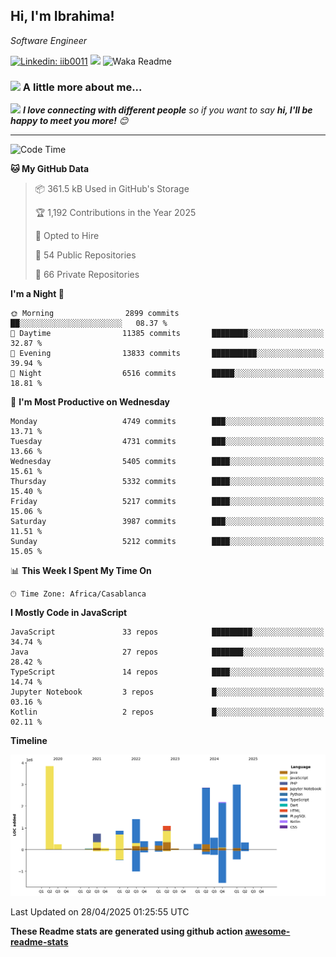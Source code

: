 <h2>Hi, I'm Ibrahima! </h2>
<p><em>Software Engineer 
</em></p>


[![Linkedin: iib0011](https://img.shields.io/badge/-iib0011-blue?style=flat-square&logo=Linkedin&logoColor=white&link=https://www.linkedin.com/in/iib0011/)](https://www.linkedin.com/in/iib0011/)
![](https://visitor-badge.glitch.me/badge?page_id=iib0011)
![Waka Readme](https://github.com/iib0011/iib0011/workflows/Waka%20Readme/badge.svg)


### <img src="https://media.giphy.com/media/VgCDAzcKvsR6OM0uWg/giphy.gif" width="50"> A little more about me...  


<img src="https://media.giphy.com/media/LnQjpWaON8nhr21vNW/giphy.gif" width="60"> <em><b>I love connecting with different people</b> so if you want to say <b>hi, I'll be happy to meet you more!</b> 😊</em>

---
<!--START_SECTION:waka-->
![Code Time](http://img.shields.io/badge/Code%20Time-4%2C764%20hrs%2049%20mins-blue)

**🐱 My GitHub Data** 

> 📦 361.5 kB Used in GitHub's Storage 
 > 
> 🏆 1,192 Contributions in the Year 2025
 > 
> 💼 Opted to Hire
 > 
> 📜 54 Public Repositories 
 > 
> 🔑 66 Private Repositories 
 > 
**I'm a Night 🦉** 

```text
🌞 Morning                2899 commits        ██░░░░░░░░░░░░░░░░░░░░░░░   08.37 % 
🌆 Daytime                11385 commits       ████████░░░░░░░░░░░░░░░░░   32.87 % 
🌃 Evening                13833 commits       ██████████░░░░░░░░░░░░░░░   39.94 % 
🌙 Night                  6516 commits        █████░░░░░░░░░░░░░░░░░░░░   18.81 % 
```
📅 **I'm Most Productive on Wednesday** 

```text
Monday                   4749 commits        ███░░░░░░░░░░░░░░░░░░░░░░   13.71 % 
Tuesday                  4731 commits        ███░░░░░░░░░░░░░░░░░░░░░░   13.66 % 
Wednesday                5405 commits        ████░░░░░░░░░░░░░░░░░░░░░   15.61 % 
Thursday                 5332 commits        ████░░░░░░░░░░░░░░░░░░░░░   15.40 % 
Friday                   5217 commits        ████░░░░░░░░░░░░░░░░░░░░░   15.06 % 
Saturday                 3987 commits        ███░░░░░░░░░░░░░░░░░░░░░░   11.51 % 
Sunday                   5212 commits        ████░░░░░░░░░░░░░░░░░░░░░   15.05 % 
```


📊 **This Week I Spent My Time On** 

```text
🕑︎ Time Zone: Africa/Casablanca
```

**I Mostly Code in JavaScript** 

```text
JavaScript               33 repos            █████████░░░░░░░░░░░░░░░░   34.74 % 
Java                     27 repos            ███████░░░░░░░░░░░░░░░░░░   28.42 % 
TypeScript               14 repos            ████░░░░░░░░░░░░░░░░░░░░░   14.74 % 
Jupyter Notebook         3 repos             █░░░░░░░░░░░░░░░░░░░░░░░░   03.16 % 
Kotlin                   2 repos             █░░░░░░░░░░░░░░░░░░░░░░░░   02.11 % 
```



**Timeline**

![Lines of Code chart](https://raw.githubusercontent.com/iib0011/iib0011/master/assets/bar_graph.png)


 Last Updated on 28/04/2025 01:25:55 UTC
<!--END_SECTION:waka-->

**These Readme stats are generated using github action [awesome-readme-stats](https://github.com/iib0011/waka-readme-stats)**
